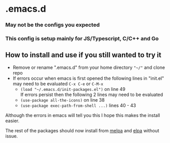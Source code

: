 # .emacs.d

### May not be the configs you expected
### This config is setup mainly for JS/Typescript, C/C++ and Go

## How to install and use if you still wanted to try it 
- Remove or rename ".emacs.d" from your home directory `"~/"` and clone repo
- If errors occur when emacs is first opened the following lines in "init.el" may need to be evaluated `C-x C-e` or `C-M-x`
  - `(load "~/.emacs.d/init-packages.el")` on line 49  
  If errors persist then the following 2 lines may need to be evaluated
  - `(use-package all-the-icons)` on line 38
  - `(use-package exec-path-from-shell ...)` lines 40 - 43

Although the errors in emacs will tell you this I hope this makes the install easier.

The rest of the packages should now install from [melpa](https://melpa.org/) and [elpa](https://elpa.gnu.org/) without issue. 
